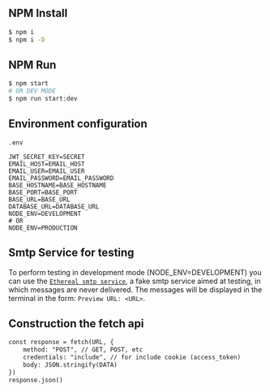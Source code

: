 ## NPM Install
```bash
$ npm i
$ npm i -D
```

## NPM Run
```bash
$ npm start
# OR DEV MODE
$ npm run start:dev
```

## Environment configuration
`.env`
```
JWT_SECRET_KEY=SECRET
EMAIL_HOST=EMAIL_HOST
EMAIL_USER=EMAIL_USER
EMAIL_PASSWORD=EMAIL_PASSWORD
BASE_HOSTNAME=BASE_HOSTNAME
BASE_PORT=BASE_PORT
BASE_URL=BASE_URL
DATABASE_URL=DATABASE_URL
NODE_ENV=DEVELOPMENT
# OR
NODE_ENV=PRODUCTION
```

## Smtp Service for testing
To perform testing in development mode (NODE_ENV=DEVELOPMENT) you can use the [`Ethereal smtp service`](https://ethereal.email/), a fake smtp service aimed at testing, in which messages are never delivered. The messages will be displayed in the terminal in the form: `Preview URL: <URL>`.

## Construction the fetch api
```html
const response = fetch(URL, {
    method: "POST", // GET, POST, etc
    credentials: "include", // for include cookie (access_token)
    body: JSON.stringify(DATA)
})
response.json()
```